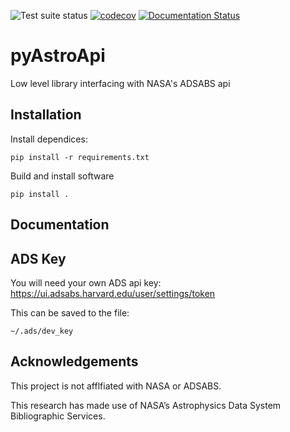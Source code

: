 ![Test suite status](https://github.com/rjfarmer/pyAstroApi/actions/workflows/test.yml/badge.svg)
[![codecov](https://codecov.io/gh/rjfarmer/pyAstroApi/branch/main/graph/badge.svg?token=4VQNTPZYMZ)](https://codecov.io/gh/rjfarmer/pyAstroApi)
[![Documentation Status](https://readthedocs.org/projects/pyastroapi/badge/?version=latest)](https://pyastroapi.readthedocs.io/en/latest/?badge=latest)

# pyAstroApi


Low level library interfacing with NASA's ADSABS api

## Installation



Install dependices:

```
pip install -r requirements.txt
```

Build and install software

```
pip install .
```


## Documentation



## ADS Key

You will need your own ADS api key: https://ui.adsabs.harvard.edu/user/settings/token

This can be saved to the file:

```
~/.ads/dev_key
```


## Acknowledgements

This project is not afflfiated with NASA or ADSABS.

This research has made use of NASA’s Astrophysics Data System Bibliographic Services.
